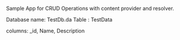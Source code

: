 Sample App for CRUD Operations with content provider and resolver.

Database name: TestDb.da
Table : TestData

columns: _id, Name, Description